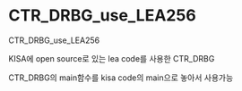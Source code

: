 # CTR_DRBG_use_LEA256
 CTR_DRBG_use_LEA256
 
KISA에 open source로 있는 lea code를 사용한 CTR_DRBG

CTR_DRBG의 main함수를 kisa code의 main으로 놓아서 사용가능
